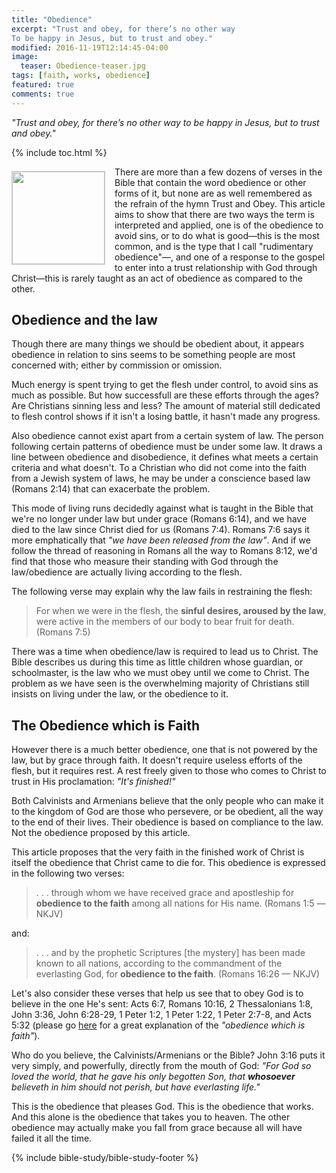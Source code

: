 ```yaml
---
title: "Obedience"
excerpt: "Trust and obey, for there’s no other way
To be happy in Jesus, but to trust and obey."
modified: 2016-11-19T12:14:45-04:00
image: 
  teaser: Obedience-teaser.jpg
tags: [faith, works, obedience]
featured: true
comments: true
---
```


<em>"Trust and obey, for there’s no other way to be happy in Jesus, but to trust and obey."</em>

{% include toc.html %}

<!-- a href="{{ site.url }}{% post_url 2016-12-20-Duong-Hep %}"><em>(Bấm vào đây để đọc tiếng Việt)</em></a -->

<img alt src="{{ site.url }}/assets/images/Obedience-teaser.jpg" style="border: 1px solid #cccccc; margin: 7px 15px 0px 0px; max-width: 100%; height: 148px; padding: 0px; float: left;">
There are more than a few dozens of verses in the Bible that contain the word obedience or other forms of it, but none are as well remembered as the refrain of the hymn Trust and Obey. This article aims to show that there are two ways the term is interpreted and applied, one is of the obedience to avoid sins, or to do what is good&mdash;this is the most common, and is the type that I call "rudimentary obedience"&mdash;, and one of a response to the gospel to enter into a trust relationship with God through Christ&mdash;this is rarely taught as an act of obedience as compared to the other.

## Obedience and the law

Though there are many things we should be obedient about, it appears obedience in relation to sins seems to be something people are most concerned with; either by commission or omission.

Much energy is spent trying to get the flesh under control, to avoid sins as much as possible. But how successfull are these efforts through the ages? Are Christians sinning less and less? The amount of material still dedicated to flesh control shows if it isn't a losing battle, it hasn't made any progress.

Also obedience cannot exist apart from a certain system of law. The person following certain patterns of obedience must be under some law. It draws a line between obedience and disobedience, it defines what meets a certain criteria and what doesn't. To a Christian who did not come into the faith from a Jewish system of laws, he may be under a conscience based law (Romans 2:14) that can exacerbate the problem.

This mode of living runs decidedly against what is taught in the Bible that we're no longer under law but under grace (Romans 6:14), and we have died to the law since Christ died for us (Romans 7:4). Romans 7:6 says it more emphatically that <em>"we have been released from the law"</em>. And if we follow the thread of reasoning in Romans all the way to Romans 8:12, we'd find that those who measure their standing with God through the law/obedience are actually living according to the flesh.

The following verse may explain why the law fails in restraining the flesh:

> For when we were in the flesh, the <strong>sinful desires, aroused by the law</strong>, were active in the members of our body to bear fruit for death. (Romans 7:5)

There was a time when obedience/law is required to lead us to Christ. The Bible describes us during this time as little children whose guardian, or schoolmaster, is the law who we must obey until we come to Christ. The problem as we have seen is the overwhelming majority of Christians still insists on living under the law, or the obedience to it.

## The Obedience which is Faith
                                               
However there is a much better obedience, one that is not powered by the law, but by grace through faith. It doesn't require useless efforts of the flesh, but it requires rest. A rest freely given to those who comes to Christ to trust in His proclamation: <em>"It's finished!"</em>

Both Calvinists and Armenians believe that the only people who can make it to the kingdom of God are those who persevere, or be obedient, all the way to the end of their lives. Their obedience is based on compliance to the law. Not the obedience proposed by this article.

This article proposes that the very faith in the finished work of Christ is itself the obedience that Christ came to die for. This obedience is expressed in the following two verses:

> . . . through whom we have received grace and apostleship for <strong>obedience to the faith</strong> among all nations for His name. (Romans 1:5 &mdash;NKJV)

and:

> . . . and by the prophetic Scriptures [the mystery] has been made known to all nations, according to the commandment of the everlasting God, for <strong>obedience to the faith</strong>. (Romans 16:26 &mdash; NKJV)

Let's also consider these verses that help us see that to obey God is to believe in the one He's sent: Acts 6:7, Romans 10:16, 2 Thessalonians 1:8, John 3:36, John 6:28-29, 1 Peter 1:2, 1 Peter 1:22, 1 Peter 2:7-8, and Acts 5:32 (please go <a href="https://faithalone.org/magazine/y1993/93july3.html" target="_blank">here</a> for a great explanation of the <em>"obedience which is faith"</em>).

Who do you believe, the Calvinists/Armenians or the Bible? John 3:16 puts it very simply, and powerfully, directly from the mouth of God: <em>"For God so loved the world, that he gave his only begotten Son, that <strong>whosoever</strong> believeth in him should not perish, but have everlasting life."</em>

This is the obedience that pleases God. This is the obedience that works. And this alone is the obedience that takes you to heaven. The other obedience may actually make you fall from grace because all will have failed it all the time.

{% include bible-study/bible-study-footer %}
